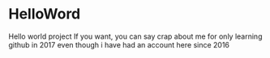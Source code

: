 # HelloWord
Hello world project
If you want, you can say crap about me for only learning github in 2017 even though i have had an account here since 2016
